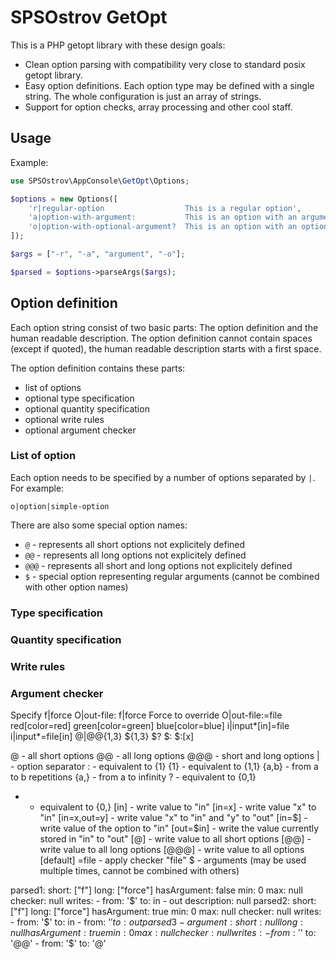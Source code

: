 # SPSOstrov GetOpt

This is a PHP getopt library with these design goals:

* Clean option parsing with compatibility very close to standard posix getopt library.
* Easy option definitions. Each option type may be defined with a single string. The whole configuration is just an array of strings.
* Support for option checks, array processing and other cool staff.

## Usage

Example:

```php
use SPSOstrov\AppConsole\GetOpt\Options;

$options = new Options([
    'r|regular-option                  This is a regular option',
    'a|option-with-argument:           This is an option with an argument',
    'o|option-with-optional-argument?  This is an option with an optional argument'
]);

$args = ["-r", "-a", "argument", "-o"];

$parsed = $options->parseArgs($args);
```

## Option definition

Each option string consist of two basic parts: The option definition and the human readable description. The option definition cannot contain spaces (except if quoted), the human readable description
starts with a first space.

The option definition contains these parts:

* list of options
* optional type specification
* optional quantity specification
* optional write rules
* optional argument checker

### List of option

Each option needs to be specified by a number of options separated by `|`. For example:

```
o|option|simple-option
```

There are also some special option names:

* `@` - represents all short options not explicitely defined
* `@@` - represents all long options not explicitely defined
* `@@@` - represents all short and long options not explicitely defined
* `$` - special option representing regular arguments (cannot be combined with other option names)

### Type specification

### Quantity specification

### Write rules

### Argument checker

Specify 
f|force
O|out-file:
f|force Force to override
O|out-file:=file
red[color=red]
green[color=green]
blue[color=blue]
i|input*[in]=file
i|input*=file[in]
@|@@{1,3}
${1,3}
$?
$:
$:[x]

@ - all short options
@@ - all long options
@@@ - short and long options
| - option separator
: - equivalent to {1}
{1} - equivalent to {1,1}
{a,b} - from a to b repetitions
{a,} - from a to infinity
? - equivalent to {0,1}
* - equivalent to {0,}
[in] - write value to "in"
[in=x] - write value "x" to "in"
[in=x,out=y] - write value "x" to "in" and "y" to "out"
[in=$] - write value of the option to "in"
[out=$in] - write the value currently stored in "in" to "out"
[@] - write value to all short options
[@@] - write value to all long options
[@@@] - write value to all options [default]
=file - apply checker "file"
$ - arguments (may be used multiple times, cannot be combined with others)

parsed1:
    short: ["f"]
    long: ["force"]
    hasArgument: false
    min: 0
    max: null
    checker: null
    writes:
        - from: '$'
          to: in
        - out
    description: null
parsed2:
    short: ["f"]
    long: ["force"]
    hasArgument: true
    min: 0
    max: null
    checker: null
    writes:
        - from: '$'
          to: in
        - from: '$'
          to: out
parsed3-argument:
    short: null
    long: null
    hasArgument: true
    min: 0
    max: null
    checker: null
    writes:
        - from: '$'
          to: '@@'
        - from: '$'
          to: '@'
